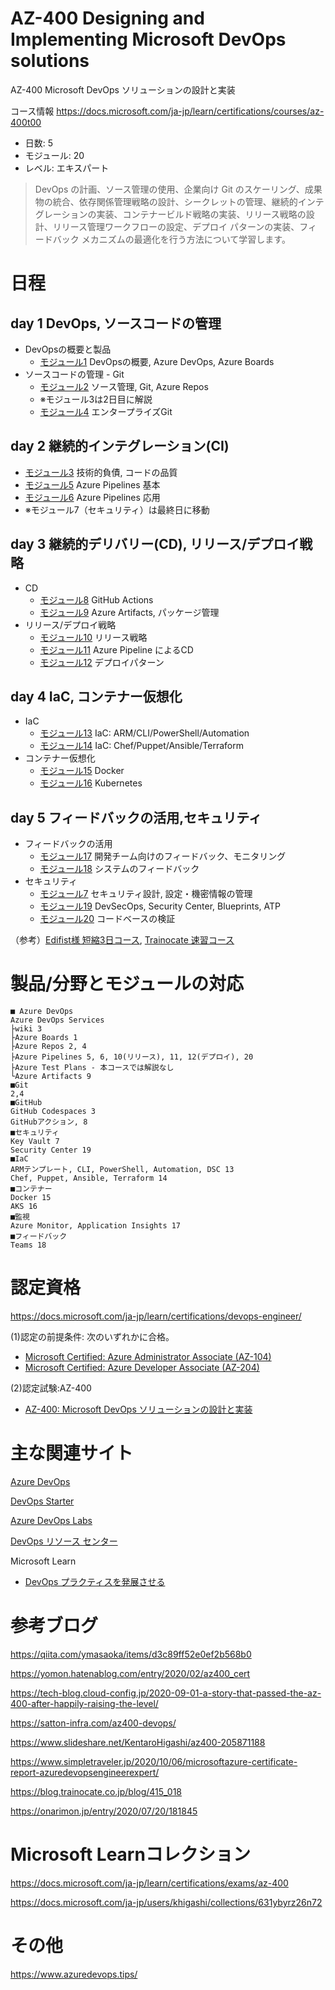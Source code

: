 # AZ-400 Designing and Implementing Microsoft DevOps solutions

AZ-400 Microsoft DevOps ソリューションの設計と実装

コース情報
https://docs.microsoft.com/ja-jp/learn/certifications/courses/az-400t00

- 日数: 5
- モジュール: 20
- レベル: エキスパート

> DevOps の計画、ソース管理の使用、企業向け Git のスケーリング、成果物の統合、依存関係管理戦略の設計、シークレットの管理、継続的インテグレーションの実装、コンテナービルド戦略の実装、リリース戦略の設計、リリース管理ワークフローの設定、デプロイ パターンの実装、フィードバック メカニズムの最適化を行う方法について学習します。


# 日程


## day 1 DevOps, ソースコードの管理

- DevOpsの概要と製品
  - [モジュール1](mod01.md) DevOpsの概要, Azure DevOps, Azure Boards
- ソースコードの管理 - Git
  - [モジュール2](mod02.md) ソース管理, Git, Azure Repos
  - ※モジュール3は2日目に解説
  - [モジュール4](mod04.md) エンタープライズGit

## day 2 継続的インテグレーション(CI)

- [モジュール3](mod03.md) 技術的負債, コードの品質
- [モジュール5](mod05.md) Azure Pipelines 基本
- [モジュール6](mod06.md) Azure Pipelines 応用
- ※モジュール7（セキュリティ）は最終日に移動

## day 3 継続的デリバリー(CD), リリース/デプロイ戦略

- CD
  - [モジュール8](mod08.md) GitHub Actions
  - [モジュール9](mod09.md) Azure Artifacts, パッケージ管理
- リリース/デプロイ戦略
  - [モジュール10](mod10.md) リリース戦略
  - [モジュール11](mod11.md) Azure Pipeline によるCD
  - [モジュール12](mod12.md) デプロイパターン

## day 4 IaC, コンテナー仮想化

- IaC
  - [モジュール13](mod13.md) IaC: ARM/CLI/PowerShell/Automation
  - [モジュール14](mod14.md) IaC: Chef/Puppet/Ansible/Terraform
- コンテナー仮想化
  - [モジュール15](mod15.md) Docker
  - [モジュール16](mod16.md) Kubernetes

## day 5 フィードバックの活用,セキュリティ

- フィードバックの活用
  - [モジュール17](mod17.md) 開発チーム向けのフィードバック、モニタリング
  - [モジュール18](mod18.md) システムのフィードバック
- セキュリティ
  - [モジュール7](mod07.md) セキュリティ設計, 設定・機密情報の管理
  - [モジュール19](mod19.md) DevSecOps, Security Center, Blueprints, ATP
  - [モジュール20](mod20.md) コードベースの検証

（参考）[Edifist様 短縮3日コース](https://www.edifist.co.jp/it/course/MSCAZ400), [Trainocate 速習コース](https://www.trainocate.co.jp/reference/course_details.aspx?code=MSC0751V)


# 製品/分野とモジュールの対応

```
■ Azure DevOps
Azure DevOps Services
├wiki 3 
├Azure Boards 1
├Azure Repos 2, 4
├Azure Pipelines 5, 6, 10(リリース), 11, 12(デプロイ), 20
├Azure Test Plans - 本コースでは解説なし
└Azure Artifacts 9
■Git
2,4
■GitHub
GitHub Codespaces 3
GitHubアクション, 8
■セキュリティ
Key Vault 7
Security Center 19
■IaC
ARMテンプレート, CLI, PowerShell, Automation, DSC 13
Chef, Puppet, Ansible, Terraform 14
■コンテナー
Docker 15
AKS 16
■監視
Azure Monitor, Application Insights 17
■フィードバック
Teams 18
```


# 認定資格

https://docs.microsoft.com/ja-jp/learn/certifications/devops-engineer/

(1)認定の前提条件: 次のいずれかに合格。

- [Microsoft Certified: Azure Administrator Associate (AZ-104)](https://docs.microsoft.com/ja-jp/learn/certifications/azure-administrator/)
- [Microsoft Certified: Azure Developer Associate (AZ-204)](https://docs.microsoft.com/ja-jp/learn/certifications/azure-developer/)

(2)認定試験:AZ-400

- [AZ-400: Microsoft DevOps ソリューションの設計と実装](https://docs.microsoft.com/ja-jp/learn/certifications/exams/az-400)


# 主な関連サイト

[Azure DevOps](https://azure.microsoft.com/ja-jp/services/devops/)

[DevOps Starter](https://docs.microsoft.com/ja-jp/azure/devops-project/overview)

[Azure DevOps Labs](https://azuredevopslabs.com/)

[DevOps リソース センター](https://docs.microsoft.com/ja-jp/devops/)


Microsoft Learn
- [DevOps プラクティスを発展させる](https://docs.microsoft.com/ja-jp/learn/paths/evolve-your-devops-practices/)

# 参考ブログ

https://qiita.com/ymasaoka/items/d3c89ff52e0ef2b568b0

https://yomon.hatenablog.com/entry/2020/02/az400_cert

https://tech-blog.cloud-config.jp/2020-09-01-a-story-that-passed-the-az-400-after-happily-raising-the-level/

https://satton-infra.com/az400-devops/

https://www.slideshare.net/KentaroHigashi/az400-205871188

https://www.simpletraveler.jp/2020/10/06/microsoftazure-certificate-report-azuredevopsengineerexpert/

https://blog.trainocate.co.jp/blog/415_018

https://onarimon.jp/entry/2020/07/20/181845

# Microsoft Learnコレクション

https://docs.microsoft.com/ja-jp/learn/certifications/exams/az-400

https://docs.microsoft.com/ja-jp/users/khigashi/collections/631ybyrz26n72

# その他

https://www.azuredevops.tips/
